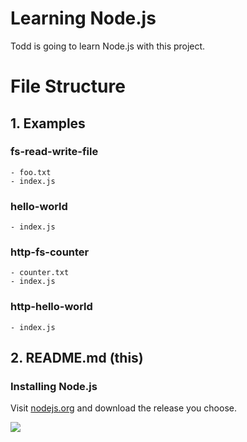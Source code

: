 # Learning Node.js
Todd is going to learn Node.js with this project.

# File Structure

## 1. Examples

  ### fs-read-write-file
    - foo.txt
    - index.js

  ### hello-world
    - index.js

  ###  http-fs-counter
    - counter.txt
    - index.js

  ### http-hello-world
    - index.js


## 2. README.md (this)


### Installing Node.js

Visit [nodejs.org](https://nodejs.org/en/) and download the release you choose.

[![](http://i.imgur.com/s2nWuuq.png)](https://nodejs.org/en/)

